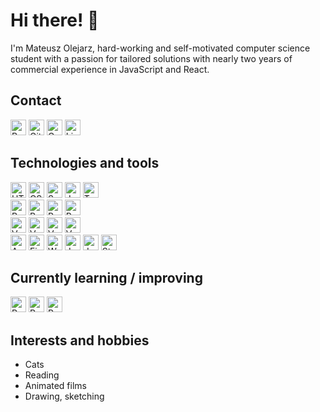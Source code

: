 # Hi there! 👋

I'm Mateusz Olejarz, hard-working and self-motivated computer science student with a passion for tailored solutions with nearly two years of commercial experience in JavaScript and React. 

<a name="tech-tools"></a>

## Contact

[<img src="https://img.shields.io/badge/Portfolio%20-%23121011?logo=react" alt="React logo" title="Portfolio" height="25" />](https://mateuszolejarz.com/)
[<img src="https://img.shields.io/badge/Github%20-%23121011?logo=github" alt="Github logo" title="Github" height="25" />](https://github.com/mateusz-olejarz)
[<img src="https://img.shields.io/badge/Email-D14836?logo=gmail&logoColor=white" alt="Gmail logo" title="Email" height="25" />](mailto:mateusz.d.olejarz@gmail.com)
[<img src="https://img.shields.io/badge/LinkedIn%20-%230077B5?logo=linkedin" alt="LinkedIn logo" title="LinkedIn" height="25" />](https://linkedin.com/in/mat-olejarz)

## Technologies and tools

<a name="learning-improving"></a>

[<img src="https://img.shields.io/badge/HTML5-282C34?logo=html5" alt="HTML5 logo" title="HTML5" height="25" />][tech_tools_anchor]
[<img src="https://img.shields.io/badge/CSS3-282C34?logo=css3&logoColor=1572B6" alt="CSS3 logo" title="CSS3" height="25" />][tech_tools_anchor]
[<img src="https://img.shields.io/badge/SASS-282C34?logo=sass" alt="Sass logo" title="SASS" height="25" />][tech_tools_anchor]
[<img src="https://img.shields.io/badge/JavaScript-282C34?logo=javascript" alt="JavaScript logo" title="JavaScript" height="25" />][tech_tools_anchor]
[<img src="https://img.shields.io/badge/TypeScript-282C34?logo=typescript" alt="TypeScript logo" title="TypeScript" height="25" />][tech_tools_anchor]
<br />
[<img src="https://img.shields.io/badge/React%20-%2320232a?logo=react" alt="React logo" title="React" height="25" />][tech_tools_anchor]
[<img src="https://img.shields.io/badge/React%20Navigation%20-%2320232a?logo=react" alt="React Navigation logo" title="React Navigation" height="25" />][tech_tools_anchor]
[<img src="https://img.shields.io/badge/Redux-282C34?logo=redux&logoColor=%237248b6" alt="Redux logo" title="Redux" height="25" />][tech_tools_anchor]
[<img src="https://img.shields.io/badge/Redux%20Thunk-282C34?logo=redux&logoColor=%237248b6" alt="Redux Thunk logo" title="Redux Thunk" height="25" />][tech_tools_anchor]
<br />
[<img src="https://img.shields.io/badge/Vue%2Ejs-282C34?logo=vue%2Ejs" alt="Vue.js logo" title="Vue.js" height="25" />][tech_tools_anchor]
[<img src="https://img.shields.io/badge/Vuex-282C34?logo=vue%2Ejs" alt="Vuex logo" title="Vuex" height="25" />][tech_tools_anchor]
[<img src="https://img.shields.io/badge/Vue%20Router-282C34?logo=vue%2Ejs" alt="Vue Router logo" title="Vue Router" height="25" />][tech_tools_anchor]
[<img src="https://img.shields.io/badge/Nuxt-282C34?logo=nuxt%2Ejs" alt="Vuex logo" title="Vuex" height="25" />][tech_tools_anchor]
<br />
[<img src="https://img.shields.io/badge/AWS-282C34?logo=amazon-aws&logoColor=FF9900" alt="AWS logo" title="AWS" height="25" />][tech_tools_anchor]
[<img src="https://img.shields.io/badge/Firebase-282C34?logo=firebase" alt="Firebase logo" title="Firebase" height="25" />][tech_tools_anchor]
[<img src="https://img.shields.io/badge/Webpack-282C34?logo=webpack" alt="Webpack logo" title="Webpack" height="25" />][tech_tools_anchor]
[<img src="https://img.shields.io/badge/Jest-282C34?logo=jest&logoColor=99425b" alt="Jest logo" title="Jest" height="25" />][tech_tools_anchor]
[<img src="https://img.shields.io/badge/Jenkins-282C34?logo=jenkins" alt="Jenkins logo" title="Jenkins" height="25" />][tech_tools_anchor]
[<img src="https://img.shields.io/badge/Storybook-282C34?logo=storybook" alt="Storybook logo" title="Storybook" height="25" />][tech_tools_anchor]

## Currently learning / improving

[<img src="https://img.shields.io/badge/React%20Native-282C34?logo=react" alt="React Native logo" title="React Native" height="25" />][learning_improving_anchor]
[<img src="https://img.shields.io/badge/Redux%20Toolkit-282C34?logo=redux&logoColor=%237248b6" alt="Redux Toolkit logo" title="Redux Toolkit" height="25" />][learning_improving_anchor]
[<img src="https://img.shields.io/badge/Python-282C34?logo=python&logoColor=356a97" alt="Python logo" title="Python" height="25" />][learning_improving_anchor]

## Interests and hobbies
- Cats
- Reading
- Animated films
- Drawing, sketching

[tech_tools_anchor]: #tech-tools
[learning_improving_anchor]: #learning-improving
